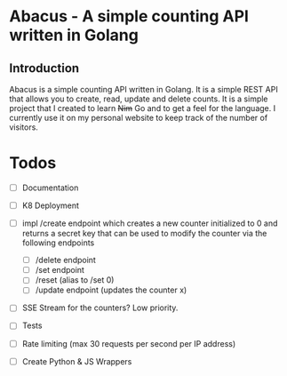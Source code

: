 # Abacus - A simple counting API written in Golang 
                                                               
[//]: # (          )
[//]: # (# Installation)

[//]: # (1. Install Nim & Redis)

[//]: # (2. Run `nimble install` to install the dependencies)

[//]: # (3. Run `nim c -r --verbosity:0 src/abacus.nim` to build and run the API locally.)

[//]: # (4. The API will be running on `http://localhost:5000` by default.)


## Introduction
Abacus is a simple counting API written in Golang. It is a simple REST API that allows you to create, read, update and delete counts. It is a simple project that I created to learn ~~Nim~~ Go and to get a feel for the language.
I currently use it on my personal website to keep track of the number of visitors.

 

# Todos

- [ ] Documentation
- [ ] K8 Deployment
- [ ] impl /create endpoint which creates a new counter initialized to 0 and returns a secret key that can be used to modify the counter via the following endpoints
  - [ ] /delete endpoint
  - [ ] /set endpoint 
  - [ ] /reset (alias to /set 0)
  - [ ] /update endpoint (updates the counter x)
- [ ] SSE Stream for the counters? Low priority.
- [ ] Tests
- [ ] Rate limiting (max 30 requests per second per IP address)
- [ ] Create Python & JS Wrappers

